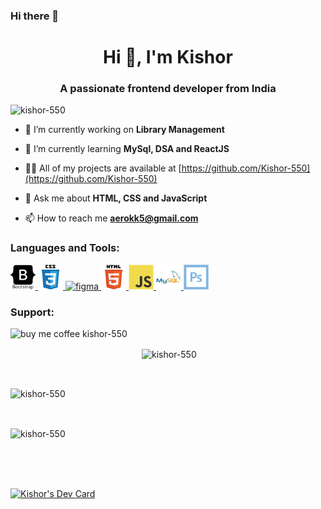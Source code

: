 ### Hi there 👋

<h1 align="center">Hi 👋, I'm Kishor</h1>
<h3 align="center">A passionate frontend developer from India</h3>

<p align="left"> <img src="https://komarev.com/ghpvc/?username=kishor-550&label=Profile%20views&color=0e75b6&style=flat" alt="kishor-550" /> </p>

- 🔭 I’m currently working on **Library Management**

- 🌱 I’m currently learning **MySql, DSA and ReactJS**

- 👨‍💻 All of my projects are available at [https://github.com/Kishor-550](https://github.com/Kishor-550)

- 💬 Ask me about **HTML, CSS and JavaScript**

- 📫 How to reach me **aerokk5@gmail.com**

<!-- <h3 align="left">Connect with me:</h3> -->
<p align="left">
</p>

<h3 align="left">Languages and Tools:</h3>
<p align="left"> <a href="https://getbootstrap.com" target="_blank" rel="noreferrer"> <img src="https://raw.githubusercontent.com/devicons/devicon/master/icons/bootstrap/bootstrap-plain-wordmark.svg" alt="bootstrap" width="40" height="40"/> </a> <a href="https://www.w3schools.com/css/" target="_blank" rel="noreferrer"> <img src="https://raw.githubusercontent.com/devicons/devicon/master/icons/css3/css3-original-wordmark.svg" alt="css3" width="40" height="40"/> </a> <a href="https://www.figma.com/" target="_blank" rel="noreferrer"> <img src="https://www.vectorlogo.zone/logos/figma/figma-icon.svg" alt="figma" width="40" height="40"/> </a> <a href="https://www.w3.org/html/" target="_blank" rel="noreferrer"> <img src="https://raw.githubusercontent.com/devicons/devicon/master/icons/html5/html5-original-wordmark.svg" alt="html5" width="40" height="40"/> </a> <a href="https://developer.mozilla.org/en-US/docs/Web/JavaScript" target="_blank" rel="noreferrer"> <img src="https://raw.githubusercontent.com/devicons/devicon/master/icons/javascript/javascript-original.svg" alt="javascript" width="40" height="40"/> </a> <a href="https://www.mysql.com/" target="_blank" rel="noreferrer"> <img src="https://raw.githubusercontent.com/devicons/devicon/master/icons/mysql/mysql-original-wordmark.svg" alt="mysql" width="40" height="40"/> </a> <a href="https://www.photoshop.com/en" target="_blank" rel="noreferrer"> <img src="https://raw.githubusercontent.com/devicons/devicon/master/icons/photoshop/photoshop-line.svg" alt="photoshop" width="40" height="40"/> </a> </p>

<h3 align="left">Support:</h3>
<p><a href="https://www.buymeacoffee.com/buy me coffee kishor-550"> <img align="left" src="https://cdn.buymeacoffee.com/buttons/v2/default-yellow.png" height="50" width="210" alt="buy me coffee kishor-550" /></a></p>


<br>
<p><img align="center" src="https://github-readme-stats.vercel.app/api/top-langs?username=kishor-550&show_icons=true&locale=en&layout=compact" alt="kishor-550" /></p>
<br>
<p><img align="center" src="https://github-readme-stats.vercel.app/api?username=kishor-550&show_icons=true&locale=en" alt="kishor-550" /></p>
<br>
<p><img align="center" src="https://github-readme-streak-stats.herokuapp.com/?user=kishor-550&" alt="kishor-550" /></p>
<br>
<br>
<br>


<a align ="right" href="https://app.daily.dev/kishor-550"><img src="https://api.daily.dev/devcards/0dc2760edf4944a5965c225905a14fc7.png?r=jns" width="400" alt="Kishor's Dev Card"/></a>

<!--
**Kishor-550/Kishor-550** is a ✨ _special_ ✨ repository because its `README.md` (this file) appears on your GitHub profile.

Here are some ideas to get you started:

- 🔭 I’m currently working on ...
- 🌱 I’m currently learning ...
- 👯 I’m looking to collaborate on ...
- 🤔 I’m looking for help with ...
- 💬 Ask me about ...
- 📫 How to reach me: ...
- 😄 Pronouns: ...
- ⚡ Fun fact: ...
-->

